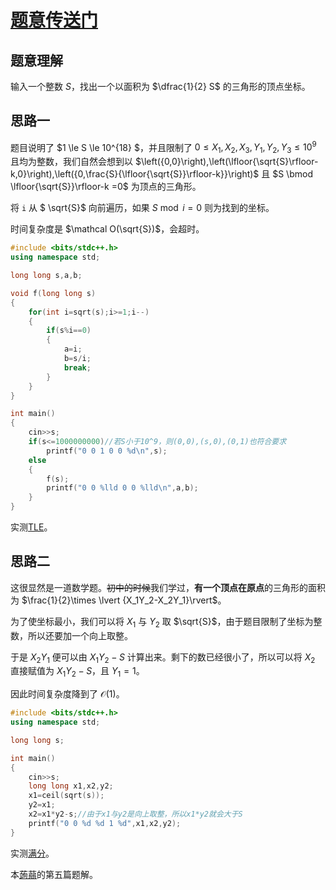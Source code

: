 # [题意传送门](https://www.luogu.com.cn/problem/AT_agc036_a)

## 题意理解

输入一个整数 $S$，找出一个以面积为 $\dfrac{1}{2} S$ 的三角形的顶点坐标。

## 思路一
题目说明了 $1 \le S \le 10^{18} $，并且限制了 $0\le X_1,X_2,X_3,Y_1,Y_2,Y_3 \le 10^9$ 且均为整数，我们自然会想到以  $\left({0,0}\right),\left(\lfloor{\sqrt{S}\rfloor-k,0}\right),\left({0,\frac{S}{\lfloor{\sqrt{S}}\rfloor-k}}\right)$ 且 $S \bmod \lfloor{\sqrt{S}}\rfloor-k =0$ 为顶点的三角形。

将 `i` 从 $ \sqrt{S}$ 向前遍历，如果 $S\bmod i=0$ 则为找到的坐标。

时间复杂度是 $\mathcal O(\sqrt{S})$，会超时。
```cpp
#include <bits/stdc++.h>
using namespace std;

long long s,a,b;

void f(long long s)
{
    for(int i=sqrt(s);i>=1;i--)
    {
        if(s%i==0)
        {
            a=i;
            b=s/i;
            break;
        }
    }
}

int main()
{
    cin>>s;
    if(s<=1000000000)//若S小于10^9，则(0,0),(s,0),(0,1)也符合要求
		printf("0 0 1 0 0 %d\n",s);
	else
	{
    	f(s);
    	printf("0 0 %lld 0 0 %lld\n",a,b);
    }
}
```
实测[TLE](https://www.luogu.com.cn/record/91699094)。

## 思路二
这很显然是一道数学题。~~初中的时候~~我们学过，**有一个顶点在原点**的三角形的面积为 $\frac{1}{2}\times \lvert {X_1Y_2-X_2Y_1}\rvert$。

为了使坐标最小，我们可以将 $X_1$ 与 $Y_2$ 取 $\sqrt{S}$，由于题目限制了坐标为整数，所以还要加一个向上取整。

于是 $X_2Y_1$ 便可以由 $X_1Y_2-S$ 计算出来。剩下的数已经很小了，所以可以将 $X_2$ 直接赋值为 $X_1Y_2-S$，且 $Y_1=1$。

因此时间复杂度降到了 $\mathcal O(1)$。
```cpp
#include <bits/stdc++.h>
using namespace std;

long long s;

int main()
{
    cin>>s;
    long long x1,x2,y2;
    x1=ceil(sqrt(s));
    y2=x1;
    x2=x1*y2-s;//由于x1与y2是向上取整，所以x1*y2就会大于S
    printf("0 0 %d %d 1 %d",x1,x2,y2);
}
```
实测[满分](https://www.luogu.com.cn/record/91701002)。

本[蒟蒻](https://www.luogu.com.cn/user/728002)的第五篇题解。